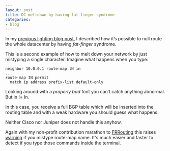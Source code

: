 ```yaml
---
layout: post
title: DC meltdown by having fat-finger syndrome
categories:
- blog
---
```


In my [previous lighting blog post](https://blog.donatas.net/blog/2018/01/24/exabgp-ipv6-prefix/), I described how it’s possible to null route the whole datacenter by having _fat-finger_ syndrome.

This is a second example of how to melt down your network by just mistyping a single character. Imagine what happens when you type:

```
neighbor 10.0.0.1 route-map lN in
...
route-map IN permit
  match ip address prefix-list default-only
```

Looking around with a _properly bad_ font you can’t catch anything abnormal. But in != ln.

In this case, you receive a full BGP table which will be inserted into the routing table and with a weak hardware you should guess what happens.

Neither Cisco nor Juniper does not handle this anyhow.

Again with my non-profit contribution marathon to [FRRouting](https://frrouting.org/) this raises [warning](https://github.com/FRRouting/frr/pull/3024/commits/1de27621531b996db577f67fb43483286571dbf2) if you mistype route-map name. It's much easier and faster to detect if you type those commands inside the terminal.
